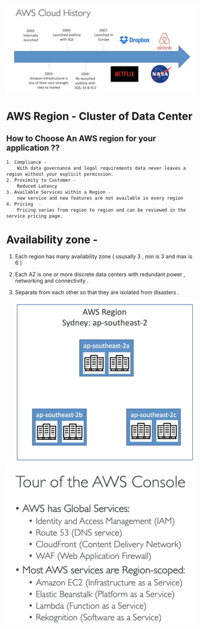 
![Alt text](image-1.png)



# AWS Region - Cluster of Data Center

## How to Choose An AWS region for your application  ??
    1. Compliance -  
        With data governance and legal requirements data never leaves a region without your explicit permission. 
    2. Proximity to Customer - 
        Reduced Latency 
    3. Available Services within a Region -
        new service and new features are not available in every region
    4. Pricing  -
        Pricing varies from region to region and can be reviewed in the service pricing page.


# Availability zone - 
1. Each region has many availability zone ( ususally 3 , min is 3 and max is 
6 )
2. Each AZ is one or more discrete data centers with redundant power , networking and connectivity .
3. Separate from each other so that they are isolated from disasters .

    ![Alt text](image-2.png)
        


![Alt text](image-3.png)